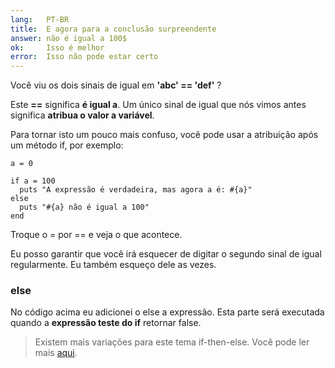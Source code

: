 ```yaml
---
lang:   PT-BR
title:  E agora para a conclusão surpreendente
answer: não é igual a 100$
ok:     Isso é melhor
error:  Isso não pode estar certo
---
```


Você viu os dois sinais de igual em __'abc' == 'def'__ ?

Este __==__ significa __é igual a__.
Um único sinal de igual que nós vimos antes significa __atribua o valor a variável__.

Para tornar isto um pouco mais confuso, você pode usar a atribuição após um método if, por exemplo:

    a = 0

    if a = 100
      puts "A expressão é verdadeira, mas agora a é: #{a}"
    else
      puts "#{a} não é igual a 100"
    end

Troque o = por == e veja o que acontece.

Eu posso garantir que você irá esquecer de digitar o segundo sinal de igual regularmente. Eu também
esqueço dele as vezes.

### else
No código acima eu adicionei o else a expressão. Esta parte será executada quando a
__expressão teste do if__ retornar false.

> Existem mais variações para este tema if-then-else. Você pode ler mais
> <a href="http://www.ruby-doc.org/core/syntax/control_expressions_rdoc.html" target="_blank">aqui</a>.
